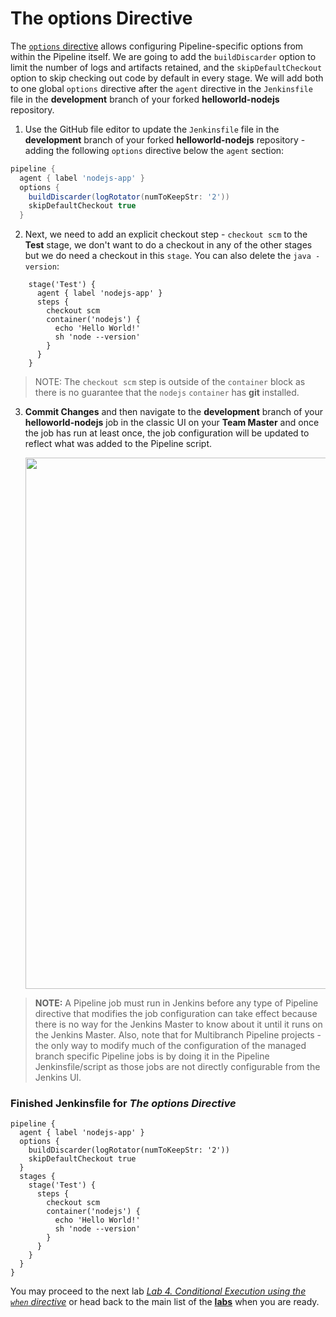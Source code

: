 # The options Directive

The [`options` directive](https://jenkins.io/doc/book/pipeline/syntax/#options) allows configuring Pipeline-specific options from within the Pipeline itself. We are going to add the `buildDiscarder` option to limit the number of logs and artifacts retained, and the `skipDefaultCheckout` option to skip checking out code by default in every stage. We will add both to one global `options` directive after the `agent` directive in the `Jenkinsfile` file in the **development** branch of your forked **helloworld-nodejs** repository.

1. Use the GitHub file editor to update the `Jenkinsfile` file in the **development** branch of your forked **helloworld-nodejs** repository - adding the following `options` directive below the `agent` section:

```groovy 
pipeline {
  agent { label 'nodejs-app' }
  options { 
    buildDiscarder(logRotator(numToKeepStr: '2'))
    skipDefaultCheckout true
  }
```

2. Next, we need to add an explicit checkout step - `checkout scm` to the **Test** stage, we don't want to do a checkout in any of the other stages but we do need a checkout in this `stage`. You can also delete the `java -version`:

```
    stage('Test') {
      agent { label 'nodejs-app' }
      steps {
        checkout scm
        container('nodejs') {
          echo 'Hello World!'   
          sh 'node --version'
        }
      }
    }
```
>NOTE: The `checkout scm` step is outside of the `container` block as there is no guarantee that the `nodejs` `container` has **git** installed.
3. **Commit Changes** and then navigate to the **development** branch of your **helloworld-nodejs** job in the classic UI on your **Team Master** and once the job has run at least once, the job configuration will be updated to reflect what was added to the Pipeline script. <p><img src="img/intro/options_build_discard.png" width=850/>

> **NOTE:** A Pipeline job must run in Jenkins before any type of Pipeline directive that modifies the job configuration can take effect because there is no way for the Jenkins Master to know about it until it runs on the Jenkins Master. Also, note that for Multibranch Pipeline projects - the only way to modify much of the configuration of the managed branch specific Pipeline jobs is by doing it in the Pipeline Jenkinsfile/script as those jobs are not directly configurable from the Jenkins UI.


### Finished Jenkinsfile for *The options Directive*
```
pipeline {
  agent { label 'nodejs-app' }
  options { 
    buildDiscarder(logRotator(numToKeepStr: '2'))
    skipDefaultCheckout true
  }
  stages {
    stage('Test') {
      steps {
        checkout scm
        container('nodejs') {
          echo 'Hello World!'   
          sh 'node --version'
        }
      }
    }
  }
}
```


You may proceed to the next lab [*Lab 4. Conditional Execution using the `when` directive*](./conditional-when.md) or head back to the main list of the [**labs**](./README.md#workshop-labs) when you are ready.
